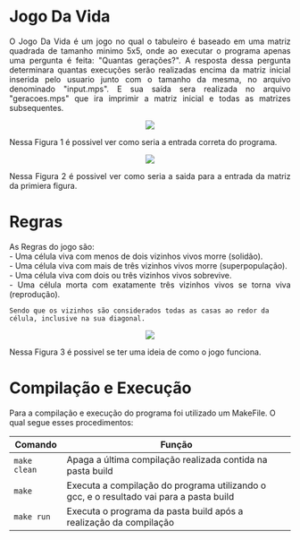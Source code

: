 # Jogo Da Vida

<p> </p>
<p> </p>

<p align="justify">
	O Jogo Da Vida é um jogo no qual o tabuleiro é baseado em uma matriz quadrada de tamanho minimo 5x5, onde ao executar o programa apenas uma pergunta é feita: "Quantas gerações?". A resposta dessa pergunta determinara quantas execuções serão realizadas encima da matriz inicial inserida pelo usuario junto com o tamanho da mesma, no arquivo denominado "input.mps". E sua saída sera realizada no arquivo "geracoes.mps" que ira imprimir a matriz inicial e todas as matrizes subsequentes.
</p>

<p align="center">
<img src="https://github.com/serginnn/TrabalhoJogoDaVida/assets/150479320/69dde292-d476-49ed-8d5f-526c2ee86e84"/> 
</p>

<p align="justify">
	Nessa Figura 1 é possivel ver como seria a entrada correta do programa.
</p>

<p align="center">
<img src="https://github.com/serginnn/TrabalhoJogoDaVida/assets/150479320/8526772e-de1c-4f81-809f-17c96d1edd12"/> 
</p>

<p align="justify">
	Nessa Figura 2 é possivel ver como seria a saida para a entrada da matriz da primiera figura.
</p>

# Regras
<p align="justify">
	As Regras do jogo são:<br/>
	- Uma célula viva com menos de dois vizinhos vivos morre (solidão).<br/>
	- Uma célula viva com mais de três vizinhos vivos morre (superpopulação).<br/>
	- Uma célula viva com dois ou três vizinhos vivos sobrevive.<br/>
	- Uma célula morta com exatamente três vizinhos vivos se torna viva (reprodução).<br/>

	Sendo que os vizinhos são considerados todas as casas ao redor da célula, inclusive na sua diagonal.
</p>

<p align="center">
<img src="https://github.com/serginnn/TrabalhoJogoDaVida/assets/150479320/706cb6b5-5ce2-41d2-afb9-9c3fd4214226"/> 
</p>

<p align="justify">
	Nessa Figura 3 é possivel se ter uma ideia de como o jogo funciona.
</p>



# Compilação e Execução

Para a compilação e execução do programa foi utilizado um MakeFile. O qual segue esses procedimentos:


| Comando                |  Função                                                                                           |                     
| -----------------------| ------------------------------------------------------------------------------------------------- |
|  `make clean`          | Apaga a última compilação realizada contida na pasta build                                        |
|  `make`                | Executa a compilação do programa utilizando o gcc, e o resultado vai para a pasta build           |
|  `make run`            | Executa o programa da pasta build após a realização da compilação                                 |





